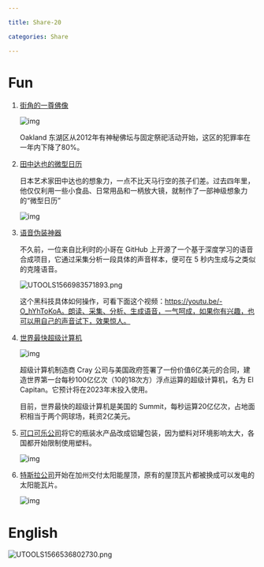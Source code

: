 ```yaml
---

title: Share-20

categories: Share

---
```


# Fun

1. [街角的一尊佛像](https://www.facebook.com/story.php?story_fbid=10156010147332105&id=657082104)

   ![img](https://www.wangbase.com/blogimg/asset/201907/bg2019071704.jpg)

   Oakland 东湖区从2012年有神秘佛坛与固定祭祀活动开始，这区的犯罪率在一年内下降了80%。
   
2. [田中达也的微型日历](http://miniature-calendar.com/)
   
   日本艺术家田中达也的想象力，一点不比天马行空的孩子们差。过去四年里，他仅仅利用一些小食品、日常用品和一柄放大镜，就制作了一部神级想象力的“微型日历”
   
   ![img](http://miniature-calendar.com/wp-content/uploads/2019/07/190721sun-250x250.jpg)
   
3. [语音伪装神器](https://github.com/CorentinJ/Real-Time-Voice-Cloning)
   
   不久前，一位来自比利时的小哥在 GitHub 上开源了一个基于深度学习的语音合成项目，它通过采集分析一段具体的声音样本，便可在 5 秒内生成与之类似的克隆语音。
   
   ![UTOOLS1566983571893.png](https://i.loli.net/2019/08/28/b65nLkzwl3hmdAX.png)
   
   这个黑科技具体如何操作，可看下面这个视频：https://youtu.be/-O_hYhToKoA。朗读、采集、分析、生成语音，一气呵成，如果你有兴趣，也可以用自己的声音试下，效果惊人。
   
4. [世界最快超级计算机](https://www.cnet.com/news/cray-to-build-el-capitan-supercomputer-for-nuclear-security-apps/)

   ![img](https://www.wangbase.com/blogimg/asset/201908/bg2019081409.jpg)

   超级计算机制造商 Cray 公司与美国政府签署了一份价值6亿美元的合同，建造世界第一台每秒100亿亿次（10的18次方）浮点运算的超级计算机，名为 El Capitan。它预计将在2023年末投入使用。

   目前，世界最快的超级计算机是美国的 Summit，每秒运算20亿亿次，占地面积相当于两个网球场，耗资2亿美元。

5. [可口可乐公司](https://www.bloomberg.com/news/articles/2019-08-13/coke-putting-dasani-water-in-cans-amid-backlash-against-plastic)将它的瓶装水产品改成铝罐包装，因为塑料对环境影响太大，各国都开始限制使用塑料。

   ![img](https://www.wangbase.com/blogimg/asset/201908/bg2019081401.jpg)
   
6. [特斯拉公司](https://sustineri.life/a-new-kindergarten-that-is-built-without-walls-what-is-the-reason-behind-this-spectacular-design/)开始在加州交付太阳能屋顶，原有的屋顶瓦片都被换成可以发电的太阳能瓦片。

   ![img](https://www.wangbase.com/blogimg/asset/201908/bg2019080607.jpg)



# English

![UTOOLS1566536802730.png](https://i.loli.net/2019/08/23/I1SnkTx5iKOabmz.png)

